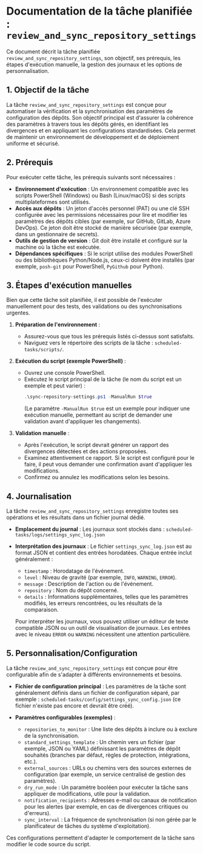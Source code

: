 # Documentation de la tâche planifiée : `review_and_sync_repository_settings`

Ce document décrit la tâche planifiée `review_and_sync_repository_settings`, son objectif, ses prérequis, les étapes d'exécution manuelle, la gestion des journaux et les options de personnalisation.

## 1. Objectif de la tâche

La tâche `review_and_sync_repository_settings` est conçue pour automatiser la vérification et la synchronisation des paramètres de configuration des dépôts. Son objectif principal est d'assurer la cohérence des paramètres à travers tous les dépôts gérés, en identifiant les divergences et en appliquant les configurations standardisées. Cela permet de maintenir un environnement de développement et de déploiement uniforme et sécurisé.

## 2. Prérequis

Pour exécuter cette tâche, les prérequis suivants sont nécessaires :

*   **Environnement d'exécution** : Un environnement compatible avec les scripts PowerShell (Windows) ou Bash (Linux/macOS) si des scripts multiplateformes sont utilisés.
*   **Accès aux dépôts** : Un jeton d'accès personnel (PAT) ou une clé SSH configurée avec les permissions nécessaires pour lire et modifier les paramètres des dépôts cibles (par exemple, sur GitHub, GitLab, Azure DevOps). Ce jeton doit être stocké de manière sécurisée (par exemple, dans un gestionnaire de secrets).
*   **Outils de gestion de version** : Git doit être installé et configuré sur la machine où la tâche est exécutée.
*   **Dépendances spécifiques** : Si le script utilise des modules PowerShell ou des bibliothèques Python/Node.js, ceux-ci doivent être installés (par exemple, `posh-git` pour PowerShell, `PyGithub` pour Python).

## 3. Étapes d'exécution manuelles

Bien que cette tâche soit planifiée, il est possible de l'exécuter manuellement pour des tests, des validations ou des synchronisations urgentes.

1.  **Préparation de l'environnement** :
    *   Assurez-vous que tous les prérequis listés ci-dessus sont satisfaits.
    *   Naviguez vers le répertoire des scripts de la tâche : `scheduled-tasks/scripts/`.

2.  **Exécution du script (exemple PowerShell)** :
    *   Ouvrez une console PowerShell.
    *   Exécutez le script principal de la tâche (le nom du script est un exemple et peut varier) :
        ```powershell
        .\sync-repository-settings.ps1 -ManualRun $true
        ```
        (Le paramètre `-ManualRun $true` est un exemple pour indiquer une exécution manuelle, permettant au script de demander une validation avant d'appliquer les changements).

3.  **Validation manuelle** :
    *   Après l'exécution, le script devrait générer un rapport des divergences détectées et des actions proposées.
    *   Examinez attentivement ce rapport. Si le script est configuré pour le faire, il peut vous demander une confirmation avant d'appliquer les modifications.
    *   Confirmez ou annulez les modifications selon les besoins.

## 4. Journalisation

La tâche `review_and_sync_repository_settings` enregistre toutes ses opérations et les résultats dans un fichier journal dédié.

*   **Emplacement du journal** : Les journaux sont stockés dans :
    `scheduled-tasks/logs/settings_sync_log.json`

*   **Interprétation des journaux** : Le fichier `settings_sync_log.json` est au format JSON et contient des entrées horodatées. Chaque entrée inclut généralement :
    *   `timestamp` : Horodatage de l'événement.
    *   `level` : Niveau de gravité (par exemple, `INFO`, `WARNING`, `ERROR`).
    *   `message` : Description de l'action ou de l'événement.
    *   `repository` : Nom du dépôt concerné.
    *   `details` : Informations supplémentaires, telles que les paramètres modifiés, les erreurs rencontrées, ou les résultats de la comparaison.

    Pour interpréter les journaux, vous pouvez utiliser un éditeur de texte compatible JSON ou un outil de visualisation de journaux. Les entrées avec le niveau `ERROR` ou `WARNING` nécessitent une attention particulière.

## 5. Personnalisation/Configuration

La tâche `review_and_sync_repository_settings` est conçue pour être configurable afin de s'adapter à différents environnements et besoins.

*   **Fichier de configuration principal** : Les paramètres de la tâche sont généralement définis dans un fichier de configuration séparé, par exemple :
    `scheduled-tasks/config/settings_sync_config.json` (ce fichier n'existe pas encore et devrait être créé).

*   **Paramètres configurables (exemples)** :
    *   `repositories_to_monitor` : Une liste des dépôts à inclure ou à exclure de la synchronisation.
    *   `standard_settings_template` : Un chemin vers un fichier (par exemple, JSON ou YAML) définissant les paramètres de dépôt souhaités (branches par défaut, règles de protection, intégrations, etc.).
    *   `external_sources` : URLs ou chemins vers des sources externes de configuration (par exemple, un service centralisé de gestion des paramètres).
    *   `dry_run_mode` : Un paramètre booléen pour exécuter la tâche sans appliquer de modifications, utile pour la validation.
    *   `notification_recipients` : Adresses e-mail ou canaux de notification pour les alertes (par exemple, en cas de divergences critiques ou d'erreurs).
    *   `sync_interval` : La fréquence de synchronisation (si non gérée par le planificateur de tâches du système d'exploitation).

Ces configurations permettent d'adapter le comportement de la tâche sans modifier le code source du script.